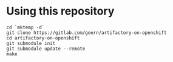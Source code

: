 # Using this repository

```
cd `mktemp -d`
git clone https://gitlab.com/goern/artifactory-on-openshift
cd artifactory-on-openshift
git submodule init
git submodule update --remote
make
```
